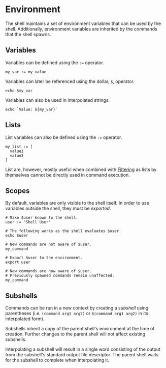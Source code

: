 # Environment

The shell maintains a set of environment variables that can be used by the shell. Additionally, environment variables are inherited by the commands that the shell spawns.

## Variables

Variables can be defined using the `:=` operator.
```pjsh
my_var := my_value
```

Variables can later be referenced using the dollar, `$`, operator.
```pjsh
echo $my_var
```

Variables can also be used in interpolated strings.
```pjsh
echo `Value: ${my_var}`
```

## Lists

List variables can also be defined using the `:=` operator.
```pjsh
my_list := [
  value1
  value2
]
```

List are, however, mostly useful when combined with [Filtering](filtering.md) as lists by themselves cannot be directly used in command execution.

## Scopes

By default, variables are only visible to the shell itself. In order to use variables outside the shell, they must be _exported_.

```pjsh
# Make $user known to the shell.
user := "Shell User"

# The following works as the shell evaluates $user.
echo $user

# New commands are not aware of $user.
my_command

# Export $user to the environment.
export user

# New commands are now aware of $user.
# Previously spawned commands remain unaffected.
my_command
```

## Subshells

Commands can be run in a new context by creating a _subshell_ using parentheses (i.e. `(command arg1 arg2)` or `$(command arg1 arg2)` in its interpolated form).

Subshells inherit a copy of the parent shell's environment at the time of creation. Further changes to the parent shell will not affect existing subshells.

Interpolating a subshell will result in a single word consisting of the output from the subshell's standard output file descriptor. The parent shell waits for the subshell to complete when interpolating it.
